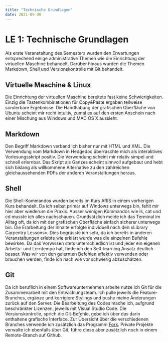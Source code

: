 ```yaml
---
title: "Technische Grundlagen"
date: 2021-09-30
---
```


# LE 1: Technische Grundlagen
Als erste Veranstaltung des Semesters wurden den Erwartungen entsprechend einige administrative Themen wie die Einrichtung der virtuellen Maschine behandelt. Darüber hinaus wurden die Themen Markdown, Shell und Versionskontrolle mit Git behandelt.

## Virtuelle Maschine & Linux
Die Einrichtung der virtuellen Maschine bereitete fast keine Schwierigkeiten. Einzig die Tastenkombinationen für Copy&Paste ergaben teilweise sonderbare Ergebnisse. Die Handhabung der grafischen Oberfläche von Ubuntu scheint mir recht intuitiv, zumal es auf den ersten Anschein nach einer Mischung aus Windows und MAC OS X aussieht.

## Markdown
Den Begriff Markdown verband ich bisher nur mit HTML und XML. Die Verwendung vom Markdown in Hedgedoc überraschte mich als interaktives Vorlesungsskript positiv. Die Verwendung scheint mir relativ simpel und schnell erlernbar. Das Skript als Ganzes scheint sinnvoll aufgebaut und hebt sich bislang als willkommene Alternative zu den zahlreichen gleichaussehenden PDFs der anderen Veranstaltungen heraus.

## Shell
Die Shell-Kommandos wurden bereits im Kurs ARIS in einem vorherigen Kurs behandelt. Da ich selbst primär auf Windows unterwegs bin, fehlt mir hier aber wiederum die Praxis. Ausser wenigen Kommandos wie ls, cat und cd musste ich alles nachschauen. Grundsätzlich meide ich das Terminal im Alltag oft, da ich mit der grafischen Oberfläche einfach sicherer unterwegs bin.
Die Erarbeitung der Inhalte erfolgte individuell nach den «Library Carpentry Lessons». Dies begrüsste ich sehr, da ich bereits in anderen Veranstaltungen erlebte wie erklärt wurde was die einzelnen Befehle bewirken. Da das Vorwissen stets unterschiedlich ist und jeder ein eigenen Arbeits- und Lerntempo hat, finde ich den Self-learning Ansatz deutlich besser. Was wir von den gelernten Befehlen effektiv verwenden oder brauchen werden, finde ich nach wie vor schwierig abzuschätzen.

## Git
Da ich beruflich in einem Softwareunternehmen arbeite nutze ich Git für die Zusammenarbeit mit den Entwicklungsteam. Ich pulle jeweils die Feature-Branches, ergänze und korrigiere Stylings und pushe meine Änderungen zurück auf den Server. Die Bearbeitung des Codes mache ich, aufgrund beschränkter Lizenzen, jeweils mit Visual Studio Code. Die Versionskontrolle, sprich die Git-Befehle, gebe ich über das darin enthaltene grafische Interface. Zur Übersicht über die verschiedenen Branches verwende ich zusätzlich das Programm [Fork](https://www.fork.dev/). Private Projekte verwalte ich ebenfalls über Git, führe diese aber zusätzlich noch in einem Remote-Branch auf Github.
